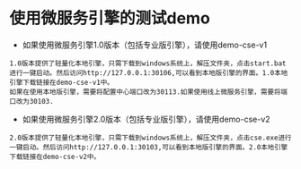 # 使用微服务引擎的测试demo


* 如果使用微服务引擎1.0版本（包括专业版引擎），请使用demo-cse-v1
```注意
1.0版本提供了轻量化本地引擎，只需下载到windows系统上，解压文件夹，点击start.bat进行一键启动。然后访问http://127.0.0.1:30106,可以看到本地版引擎的界面。1.0本地引擎下载链接在demo-cse-v1中。
如果在使用本地版引擎，需要将配置中心端口改为30113.如果使用线上微服务引擎，需要将端口改为30103.
```
* 如果使用微服务引擎2.0版本（包括专业版引擎），请使用demo-cse-v2
```注意
2.0版本提供了轻量化本地引擎，只需下载到windows系统上，解压文件夹，点击cse.exe进行一键启动。然后访问http://127.0.0.1:30103,可以看到本地版引擎的界面。2.0本地引擎下载链接在demo-cse-v2中。
```
